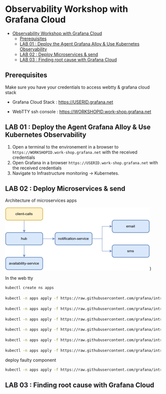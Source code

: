 # Observability Workshop with Grafana Cloud

- [Observability Workshop with Grafana Cloud](#observability-workshop-with-grafana-cloud)
  - [Prerequisites](#prerequisites)
  - [LAB 01 : Deploy the Agent Grafana Alloy \& Use Kubernetes Observability](#lab-01--deploy-the-agent-grafana-alloy--use-kubernetes-observability)
  - [LAB 02 : Deploy Microservices \& send](#lab-02--deploy-microservices--send)
  - [LAB 03 : Finding root cause with Grafana Cloud](#lab-03--finding-root-cause-with-grafana-cloud)


## Prerequisites

Make sure you have your credentials to access webtty & grafana cloud stack

- Grafana Cloud Stack : https://USERID.grafana.net

- WebTTY ssh console : https://WORKSHOPID.work-shop.grafana.net


## LAB 01 : Deploy the Agent Grafana Alloy & Use Kubernetes Observability

1. Open a terminal to the environement in a browser to ```https://WORKSHOPID.work-shop.grafana.net``` with the received credentials
2. Open Grafana in a browser ```https://USERID.work-shop.grafana.net``` with the received credentials
3. Navigate to Infrastructure monitoring -> Kubernetes.

## LAB 02 : Deploy Microservices & send

Architecture of microservices apps

![arch](graphics/architecture.png))

In the web tty

```sh
kubectl create ns apps

kubectl -n apps apply -f https://raw.githubusercontent.com/grafana/intro-observability-workshop/refs/heads/master/microservices/room-availability/deploy-success.yaml

kubectl -n apps apply -f https://raw.githubusercontent.com/grafana/intro-observability-workshop/refs/heads/master/microservices/email-channel/deploy.yaml

kubectl -n apps apply -f https://raw.githubusercontent.com/grafana/intro-observability-workshop/refs/heads/master/microservices/sms-channel/deploy.yaml

kubectl -n apps apply -f https://raw.githubusercontent.com/grafana/intro-observability-workshop/refs/heads/master/microservices/booking-notification/deploy.yaml

kubectl -n apps apply -f https://raw.githubusercontent.com/grafana/intro-observability-workshop/refs/heads/master/microservices/booking-hub/deploy.yaml

kubectl -n apps apply -f https://raw.githubusercontent.com/grafana/intro-observability-workshop/refs/heads/master/k6/k6.yaml

```

deploy faulty component 
```sh 
kubectl -n apps apply -f https://raw.githubusercontent.com/grafana/intro-observability-workshop/refs/heads/master/microservices/room-availability/deploy-faulty.yaml

```

## LAB 03 : Finding root cause with Grafana Cloud